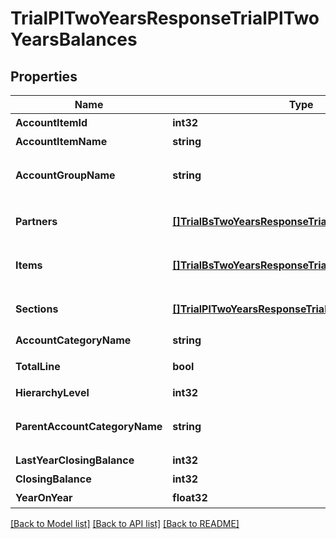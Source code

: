 # TrialPlTwoYearsResponseTrialPlTwoYearsBalances

## Properties

Name | Type | Description | Notes
------------ | ------------- | ------------- | -------------
**AccountItemId** | **int32** | 勘定科目ID(勘定科目の時のみ含まれる) | [optional] 
**AccountItemName** | **string** | 勘定科目名(勘定科目の時のみ含まれる) | [optional] 
**AccountGroupName** | **string** | 決算書表示名(account_item_display_type:group指定時に決算書表示名の時のみ含まれる) | [optional] 
**Partners** | [**[]TrialBsTwoYearsResponseTrialBsTwoYearsPartners**](trialBsTwoYearsResponse_trial_bs_two_years_partners.md) | breakdown_display_type:partner, account_item_display_type:account_item指定時のみ含まれる | [optional] 
**Items** | [**[]TrialBsTwoYearsResponseTrialBsTwoYearsItems**](trialBsTwoYearsResponse_trial_bs_two_years_items.md) | breakdown_display_type:item, account_item_display_type:account_item指定時のみ含まれる | [optional] 
**Sections** | [**[]TrialPlTwoYearsResponseTrialPlTwoYearsSections**](trialPlTwoYearsResponse_trial_pl_two_years_sections.md) | breakdown_display_type:section, account_item_display_type:account_item指定時のみ含まれる | [optional] 
**AccountCategoryName** | **string** | 勘定科目カテゴリー名 | [optional] 
**TotalLine** | **bool** | 合計行(勘定科目カテゴリーの時のみ含まれる) | [optional] 
**HierarchyLevel** | **int32** | 階層レベル | [optional] 
**ParentAccountCategoryName** | **string** | 上位勘定科目カテゴリー名(勘定科目カテゴリーの時のみ、上層が存在する場合含まれる) | [optional] 
**LastYearClosingBalance** | **int32** | 前年度期末残高 | [optional] 
**ClosingBalance** | **int32** | 期末残高 | [optional] 
**YearOnYear** | **float32** | 前年比 | [optional] 

[[Back to Model list]](../README.md#documentation-for-models) [[Back to API list]](../README.md#documentation-for-api-endpoints) [[Back to README]](../README.md)


